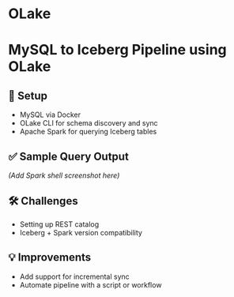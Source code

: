 # OLake
# MySQL to Iceberg Pipeline using OLake

## 🔧 Setup
- MySQL via Docker
- OLake CLI for schema discovery and sync
- Apache Spark for querying Iceberg tables

## ✅ Sample Query Output
*(Add Spark shell screenshot here)*

## 🛠 Challenges
- Setting up REST catalog
- Iceberg + Spark version compatibility

## 💡 Improvements
- Add support for incremental sync
- Automate pipeline with a script or workflow
